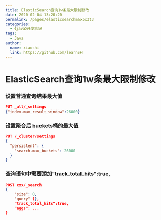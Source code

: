 ```yaml
---
title: ElasticSearch查询1w条最大限制修改
date: 2020-02-04 13:20:20
permalink: /pages/elasticsearchmax5x3t3
categories:
  - 《java》开发笔记
tags:
  - Java
author:
  name: xiaoshi
  link: https://github.com/learnSH
---
```

# ElasticSearch查询1w条最大限制修改



### 设置普通查询结果最大值
```json
PUT _all/_settings
{"index.max_result_window":26000}
```



### 设置聚合后 buckets桶的最大值
```json
PUT /_cluster/settings
{
  "persistent": {
    "search.max_buckets": 26000
  }
}
```

### 查询语句中需要添加"track_total_hits":true,
```json
POST xxx/_search 
{
    "size": 0,
    "query" {},
    "track_total_hits":true,
    "aggs": ...
}
```

